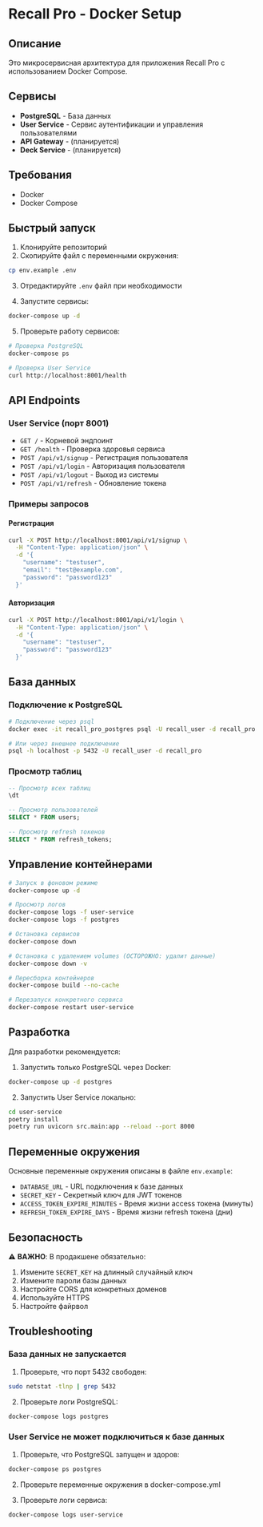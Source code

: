 # Recall Pro - Docker Setup

## Описание

Это микросервисная архитектура для приложения Recall Pro с использованием Docker Compose.

## Сервисы

- **PostgreSQL** - База данных
- **User Service** - Сервис аутентификации и управления пользователями
- **API Gateway** - (планируется)
- **Deck Service** - (планируется)

## Требования

- Docker
- Docker Compose

## Быстрый запуск

1. Клонируйте репозиторий
2. Скопируйте файл с переменными окружения:
```bash
cp env.example .env
```

3. Отредактируйте `.env` файл при необходимости

4. Запустите сервисы:
```bash
docker-compose up -d
```

5. Проверьте работу сервисов:
```bash
# Проверка PostgreSQL
docker-compose ps

# Проверка User Service
curl http://localhost:8001/health
```

## API Endpoints

### User Service (порт 8001)

- `GET /` - Корневой эндпоинт
- `GET /health` - Проверка здоровья сервиса
- `POST /api/v1/signup` - Регистрация пользователя
- `POST /api/v1/login` - Авторизация пользователя
- `POST /api/v1/logout` - Выход из системы
- `POST /api/v1/refresh` - Обновление токена

### Примеры запросов

#### Регистрация
```bash
curl -X POST http://localhost:8001/api/v1/signup \
  -H "Content-Type: application/json" \
  -d '{
    "username": "testuser",
    "email": "test@example.com",
    "password": "password123"
  }'
```

#### Авторизация
```bash
curl -X POST http://localhost:8001/api/v1/login \
  -H "Content-Type: application/json" \
  -d '{
    "username": "testuser",
    "password": "password123"
  }'
```

## База данных

### Подключение к PostgreSQL

```bash
# Подключение через psql
docker exec -it recall_pro_postgres psql -U recall_user -d recall_pro

# Или через внешнее подключение
psql -h localhost -p 5432 -U recall_user -d recall_pro
```

### Просмотр таблиц

```sql
-- Просмотр всех таблиц
\dt

-- Просмотр пользователей
SELECT * FROM users;

-- Просмотр refresh токенов
SELECT * FROM refresh_tokens;
```

## Управление контейнерами

```bash
# Запуск в фоновом режиме
docker-compose up -d

# Просмотр логов
docker-compose logs -f user-service
docker-compose logs -f postgres

# Остановка сервисов
docker-compose down

# Остановка с удалением volumes (ОСТОРОЖНО: удалит данные)
docker-compose down -v

# Пересборка контейнеров
docker-compose build --no-cache

# Перезапуск конкретного сервиса
docker-compose restart user-service
```

## Разработка

Для разработки рекомендуется:

1. Запустить только PostgreSQL через Docker:
```bash
docker-compose up -d postgres
```

2. Запустить User Service локально:
```bash
cd user-service
poetry install
poetry run uvicorn src.main:app --reload --port 8000
```

## Переменные окружения

Основные переменные окружения описаны в файле `env.example`:

- `DATABASE_URL` - URL подключения к базе данных
- `SECRET_KEY` - Секретный ключ для JWT токенов
- `ACCESS_TOKEN_EXPIRE_MINUTES` - Время жизни access токена (минуты)
- `REFRESH_TOKEN_EXPIRE_DAYS` - Время жизни refresh токена (дни)

## Безопасность

⚠️ **ВАЖНО**: В продакшене обязательно:

1. Измените `SECRET_KEY` на длинный случайный ключ
2. Измените пароли базы данных
3. Настройте CORS для конкретных доменов
4. Используйте HTTPS
5. Настройте файрвол

## Troubleshooting

### База данных не запускается

1. Проверьте, что порт 5432 свободен:
```bash
sudo netstat -tlnp | grep 5432
```

2. Проверьте логи PostgreSQL:
```bash
docker-compose logs postgres
```

### User Service не может подключиться к базе данных

1. Проверьте, что PostgreSQL запущен и здоров:
```bash
docker-compose ps postgres
```

2. Проверьте переменные окружения в docker-compose.yml

3. Проверьте логи сервиса:
```bash
docker-compose logs user-service
``` 